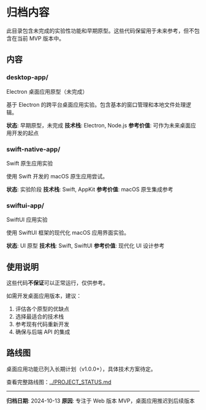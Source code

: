# 归档内容

此目录包含未完成的实验性功能和早期原型。这些代码保留用于未来参考，但不包含在当前 MVP 版本中。

## 内容

### desktop-app/
Electron 桌面应用原型（未完成）

基于 Electron 的跨平台桌面应用实验。包含基本的窗口管理和本地文件处理逻辑。

**状态**: 早期原型，未完成
**技术栈**: Electron, Node.js
**参考价值**: 可作为未来桌面应用开发的起点

### swift-native-app/
Swift 原生应用实验

使用 Swift 开发的 macOS 原生应用尝试。

**状态**: 实验阶段
**技术栈**: Swift, AppKit
**参考价值**: macOS 原生集成参考

### swiftui-app/
SwiftUI 应用实验

使用 SwiftUI 框架的现代化 macOS 应用界面实验。

**状态**: UI 原型
**技术栈**: Swift, SwiftUI
**参考价值**: 现代化 UI 设计参考

## 使用说明

这些代码**不保证**可以正常运行，仅供参考。

如需开发桌面应用版本，建议：
1. 评估各个原型的优缺点
2. 选择最适合的技术栈
3. 参考现有代码重新开发
4. 确保与后端 API 的集成

## 路线图

桌面应用功能已列入长期计划（v1.0.0+），具体技术方案待定。

查看完整路线图：[../PROJECT_STATUS.md](../PROJECT_STATUS.md)

---

**归档日期**: 2024-10-13
**原因**: 专注于 Web 版本 MVP，桌面应用推迟到后续版本
